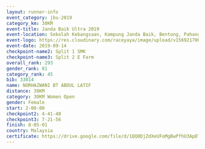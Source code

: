 ```yaml
---
layout: runner-info 
event_category: jbu-2019 
category_km: 30KM 
event-title: Janda Baik Ultra 2019 
event-location: Sekolah Kebangsaan, Kampung Janda Baik, Bentong, Pahang, Malaysia 
event-logo: https://res.cloudinary.com/raceyaya/image/upload/v1569217009/logo/janda-baik_vch1pc.jpg 
event-date: 2019-09-14 
checkpoint-name2: Split 1 SMK 
checkpoint-name3: Split 2 E Farm 
overall_rank: 293
gender_rank: 81
category_rank: 45
bib: 33014
name: NORHAZWANI BT ABDUL LATIF
distance: 30KM
category: 30KM Women Open
gender: Female
start: 2-00-00
checkpoint2: 4-41-48
checkpoint3: 7-21-56
finish: 8-05-01
country: Malaysia
certificate: https://drive.google.com/file/d/1QQ0DjZdXeUFoMgBwPfhU3ApDTrGIRENh/view?usp=sharing
---
```

